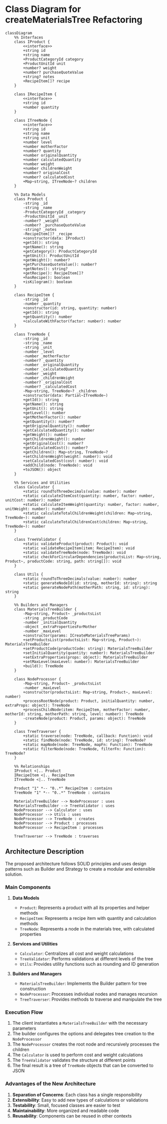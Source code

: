 # Class Diagram for createMaterialsTree Refactoring

```mermaid
classDiagram
    %% Interfaces
    class IProduct {
        <<interface>>
        +string id
        +string name
        +ProductCategoryId category
        +ProductUnitId unit
        +number? weight
        +number? purchaseQuoteValue
        +string? notes
        +RecipeItem[]? recipe
    }

    class IRecipeItem {
        <<interface>>
        +string id
        +number quantity
    }

    class ITreeNode {
        <<interface>>
        +string id
        +string name
        +string unit
        +number level
        +number motherFactor
        +number? quantity
        +number originalQuantity
        +number calculatedQuantity
        +number weight
        +number childrenWeight
        +number? originalCost
        +number? calculatedCost
        +Map~string, ITreeNode~? children
    }

    %% Data Models
    class Product {
        -string _id
        -string _name
        -ProductCategoryId _category
        -ProductUnitId _unit
        -number? _weight
        -number? _purchaseQuoteValue
        -string? _notes
        -RecipeItem[]? _recipe
        +constructor(data: IProduct)
        +getId(): string
        +getName(): string
        +getCategory(): ProductCategoryId
        +getUnit(): ProductUnitId
        +getWeight(): number?
        +getPurchaseQuoteValue(): number?
        +getNotes(): string?
        +getRecipe(): RecipeItem[]?
        +hasRecipe(): boolean
        +isKilogram(): boolean
    }

    class RecipeItem {
        -string _id
        -number _quantity
        +constructor(id: string, quantity: number)
        +getId(): string
        +getQuantity(): number
        +calculateWithFactor(factor: number): number
    }

    class TreeNode {
        -string _id
        -string _name
        -string _unit
        -number _level
        -number _motherFactor
        -number? _quantity
        -number _originalQuantity
        -number _calculatedQuantity
        -number _weight
        -number _childrenWeight
        -number? _originalCost
        -number? _calculatedCost
        -Map~string, TreeNode~? _children
        +constructor(data: Partial~ITreeNode~)
        +getId(): string
        +getName(): string
        +getUnit(): string
        +getLevel(): number
        +getMotherFactor(): number
        +getQuantity(): number?
        +getOriginalQuantity(): number
        +getCalculatedQuantity(): number
        +getWeight(): number
        +getChildrenWeight(): number
        +getOriginalCost(): number?
        +getCalculatedCost(): number?
        +getChildren(): Map~string, TreeNode~?
        +setChildrenWeight(weight: number): void
        +setCalculatedCost(cost: number): void
        +addChild(node: TreeNode): void
        +toJSON(): object
    }

    %% Services and Utilities
    class Calculator {
        +static roundToThreeDecimals(value: number): number
        +static calculateItemCost(quantity: number, factor: number, unitCost: number): number
        +static calculateItemWeight(quantity: number, factor: number, unitWeight: number): number
        +static calculateTotalChildrenWeight(children: Map~string, TreeNode~): number
        +static calculateTotalChildrenCost(children: Map~string, TreeNode~): number
    }

    class TreeValidator {
        +static validateProduct(product: Product): void
        +static validateRecipeItem(item: RecipeItem): void
        +static validateTreeNode(node: TreeNode): void
        +static checkForCircularDependencies(productsList: Map~string, Product~, productCode: string, path: string[]): void
    }

    class Utils {
        +static roundToThreeDecimals(value: number): number
        +static generateNodeId(id: string, motherId: string): string
        +static generateNodePath(motherPath: string, id: string): string
    }

    %% Builders and Managers
    class MaterialsTreeBuilder {
        -Map~string, Product~ _productsList
        -string _productCode
        -number _initialQuantity
        -object _extraPropertiesForMother
        -number _maxLevel
        +constructor(params: ICreateMaterialsTreeParams)
        +setProductsList(productsList: Map~string, Product~): MaterialsTreeBuilder
        +setProductCode(productCode: string): MaterialsTreeBuilder
        +setInitialQuantity(quantity: number): MaterialsTreeBuilder
        +setExtraProperties(props: object): MaterialsTreeBuilder
        +setMaxLevel(maxLevel: number): MaterialsTreeBuilder
        +build(): TreeNode
    }

    class NodeProcessor {
        -Map~string, Product~ _productsList
        -number _maxLevel
        +constructor(productsList: Map~string, Product~, maxLevel: number)
        +processRootNode(product: Product, initialQuantity: number, extraProps: object): TreeNode
        +processChildNode(item: RecipeItem, motherFactor: number, motherId: string, motherPath: string, level: number): TreeNode
        -createNode(product: Product, params: object): TreeNode
    }

    class TreeTraverser {
        +static traverse(node: TreeNode, callback: Function): void
        +static findNode(node: TreeNode, id: string): TreeNode?
        +static mapNode(node: TreeNode, mapFn: Function): TreeNode
        +static filterNode(node: TreeNode, filterFn: Function): TreeNode?
    }

    %% Relationships
    IProduct <|.. Product
    IRecipeItem <|.. RecipeItem
    ITreeNode <|.. TreeNode
    
    Product "1" *-- "0..*" RecipeItem : contains
    TreeNode "1" *-- "0..*" TreeNode : contains
    
    MaterialsTreeBuilder --> NodeProcessor : uses
    MaterialsTreeBuilder --> TreeValidator : uses
    NodeProcessor --> Calculator : uses
    NodeProcessor --> Utils : uses
    NodeProcessor --> TreeNode : creates
    NodeProcessor --> Product : processes
    NodeProcessor --> RecipeItem : processes
    
    TreeTraverser --> TreeNode : traverses
```

## Architecture Description

The proposed architecture follows SOLID principles and uses design patterns such
as Builder and Strategy to create a modular and extensible solution.

### Main Components

1. **Data Models**
   - `Product`: Represents a product with all its properties and helper methods
   - `RecipeItem`: Represents a recipe item with quantity and calculation
     methods
   - `TreeNode`: Represents a node in the materials tree, with calculated
     properties

2. **Services and Utilities**
   - `Calculator`: Centralizes all cost and weight calculations
   - `TreeValidator`: Performs validations at different levels of the tree
   - `Utils`: Provides utility functions such as rounding and ID generation

3. **Builders and Managers**
   - `MaterialsTreeBuilder`: Implements the Builder pattern for tree
     construction
   - `NodeProcessor`: Processes individual nodes and manages recursion
   - `TreeTraverser`: Provides methods to traverse and manipulate the tree

### Execution Flow

1. The client instantiates a `MaterialsTreeBuilder` with the necessary
   parameters
2. The builder configures the options and delegates tree creation to the
   `NodeProcessor`
3. The `NodeProcessor` creates the root node and recursively processes the
   children
4. The `Calculator` is used to perform cost and weight calculations
5. The `TreeValidator` validates the structure at different points
6. The final result is a tree of `TreeNode` objects that can be converted to
   JSON

### Advantages of the New Architecture

1. **Separation of Concerns**: Each class has a single responsibility
2. **Extensibility**: Easy to add new types of calculations or validations
3. **Testability**: Small, focused classes are easier to test
4. **Maintainability**: More organized and readable code
5. **Reusability**: Components can be reused in other contexts
